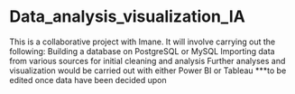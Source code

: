 # Data_analysis_visualization_IA
This is a collaborative project with Imane. It will involve carrying out the following:
Building a database on PostgreSQL or MySQL
Importing data from various sources for initial cleaning and analysis
Further analyses and visualization would be carried out with either Power BI or Tableau 
***to be edited once data have been decided upon 
